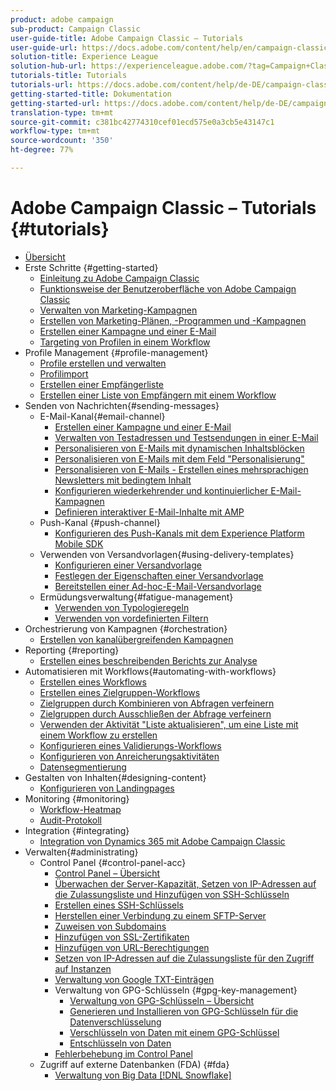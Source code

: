 ```yaml
---
product: adobe campaign
sub-product: Campaign Classic
user-guide-title: Adobe Campaign Classic – Tutorials
user-guide-url: https://docs.adobe.com/content/help/en/campaign-classic-learn/tutorials/overview.html
solution-title: Experience League
solution-hub-url: https://experienceleague.adobe.com/?tag=Campaign+Classic#recommended/solutions/campaign
tutorials-title: Tutorials
tutorials-url: https://docs.adobe.com/content/help/de-DE/campaign-classic-learn/tutorials/overview.html
getting-started-title: Dokumentation
getting-started-url: https://docs.adobe.com/content/help/de-DE/campaign-classic/using/getting-started/starting-with-adobe-campaign/about-adobe-campaign-classic.html
translation-type: tm+mt
source-git-commit: c381bc42774310cef01ecd575e0a3cb5e43147c1
workflow-type: tm+mt
source-wordcount: '350'
ht-degree: 77%

---
```



# Adobe Campaign Classic – Tutorials {#tutorials}

+ [Übersicht](/help/acc/overview.md)
+ Erste Schritte {#getting-started}
   + [Einleitung zu Adobe Campaign Classic](/help/acc/getting-started/introduction-to-adobe-campaign-classic.md)
   + [Funktionsweise der Benutzeroberfläche von Adobe Campaign Classic](/help/acc/getting-started/exploring-the-adobe-campaign-classic-user-interface.md)
   + [Verwalten von Marketing-Kampagnen](/help/acc/getting-started/managing-marketing-campaigns.md)
   + [Erstellen von Marketing-Plänen, -Programmen und -Kampagnen](/help/acc/getting-started/creating-a-marketing-plan-programs-and-campaigns.md)
   + [Erstellen einer Kampagne und einer E-Mail](https://docs.adobe.com/content/help/en/campaign-classic-learn/tutorials/getting-started/creating-a-campaign-and-an-email.html)
   + [Targeting von Profilen in einem Workflow](/help/acc/getting-started/targeting-profiles-in-a-workflow.md)
+ Profile Management {#profile-management}
   + [Profile erstellen und verwalten](/help/acc/profile-management/create-and-manage-profiles.md)
   + [Profilimport](/help/acc/data-management/importing-profiles.md)  
   + [Erstellen einer Empfängerliste](/help/acc/profile-management/creating-a-list-of-recipients.md)
   + [Erstellen einer Liste von Empfängern mit einem Workflow](/help/acc/profile-management/creating-a-list-of-recipients-with-a-workflow.md)
+ Senden von Nachrichten{#sending-messages}
   + E-Mail-Kanal{#email-channel}
      + [Erstellen einer Kampagne und einer E-Mail](/help/acc/getting-started/creating-a-campaign-and-an-email.md)
      + [Verwalten von Testadressen und Testsendungen in einer E-Mail](/help/acc/sending-messages/managing-seed-and-proofs.md)
      + [Personalisieren von E-Mails mit dynamischen Inhaltsblöcken](/help/acc/sending-messages/email-channel/personalization-with-dynamic-content-blocks.md)
      + [Personalisieren von E-Mails mit dem Feld &quot;Personalisierung&quot;](/help/acc/sending-messages/email-channel/personalizing-emails-using-personalization-fields.md)
      + [Personalisieren von E-Mails - Erstellen eines mehrsprachigen Newsletters mit bedingtem Inhalt](/help/acc/sending-messages/email-channel/personalizing-emails-create-a-multi-lingual-newsletter-using-conditional-content.md)
      + [Konfigurieren wiederkehrender und kontinuierlicher E-Mail-Kampagnen](/help/acc/sending-messages/recurring-deliveries.md)
      + [Definieren interaktiver E-Mail-Inhalte mit AMP](/help/acc/sending-messages/email-channel/defining-interactive-email-content-with-amp.md)
   + Push-Kanal {#push-channel}
      + [Konfigurieren des Push-Kanals mit dem Experience Platform Mobile SDK](/help/acc/sending-messages/mobile-channel/configure-push-using-aep-mobile-sdk.md)
   + Verwenden von Versandvorlagen{#using-delivery-templates}
      + [Konfigurieren einer Versandvorlage](/help/acc/sending-messages/using-delivery-templates/configuring-a-delivery-template.md)
      + [Festlegen der Eigenschaften einer Versandvorlage](/help/acc/sending-messages/using-delivery-templates/setting-delivery-template-properties.md)
      + [Bereitstellen einer Ad-hoc-E-Mail-Versandvorlage](/help/acc/sending-messages/using-delivery-templates/deploying-ad-hoc-email-delivery-template.md)
   + Ermüdungsverwaltung{#fatigue-management}
      + [Verwenden von Typologieregeln](/help/acc/sending-messages/fatigue-management/typology-rules-for-fatigue-management.md)
      + [Verwenden von vordefinierten Filtern](/help/acc/sending-messages/fatigue-management/fatigue-management-using-filters.md)
+ Orchestrierung von Kampagnen {#orchestration}
   + [Erstellen von kanalübergreifenden Kampagnen](/help/acc/orchestrating-campaigns/multi-channel-campaigns.md)
+ Reporting {#reporting}
   + [Erstellen eines beschreibenden Berichts zur Analyse](/help/acc/reporting/generating-a-descriptive-analysis-report.md)
+ Automatisieren mit Workflows{#automating-with-workflows}
   + [Erstellen eines Workflows](/help/acc/automating-with-workflows/creating-a-workflow.md)
   + [Erstellen eines Zielgruppen-Workflows](/help/acc/automating-with-workflows/creating-a-targeting-workflow.md)
   + [Zielgruppen durch Kombinieren von Abfragen verfeinern](/help/acc/automating-with-workflows/refining-targets-by-combining-query-results.md)
   + [Zielgruppen durch Ausschließen der Abfrage verfeinern](/help/acc/automating-with-workflows/refining-targets-by-excluding-query-results.md)
   + [Verwenden der Aktivität &quot;Liste aktualisieren&quot;, um eine Liste mit einem Workflow zu erstellen](/help/acc/automating-with-workflows/using-the-update-list-activity.md)
   + [Konfigurieren eines Validierungs-Workflows](/help/acc/automating-with-workflows/validation-flow-configuration.md)
   + [Konfigurieren von Anreicherungsaktivitäten](/help/acc/automating-with-workflows/enrichment-activity.md)
   + [Datensegmentierung](/help/acc/data-management/data-segmentation.md)
+ Gestalten von Inhalten{#designing-content}
   + [Konfigurieren von Landingpages](/help/acc/designing-content/configure-landingpages.md)
+ Monitoring    {#monitoring}
   + [Workflow-Heatmap](/help/acc/monitoring-campaign-classic/workflow-heatmap.md)
   + [Audit-Protokoll](/help/acc/monitoring-campaign-classic/audit-trail.md)
+ Integration {#integrating}
   + [Integration von Dynamics 365 mit Adobe Campaign Classic](/help/acc/integrations/dynamics365-integration.md)
+ Verwalten{#administrating}
   + Control Panel {#control-panel-acc}
      + [Control Panel – Übersicht](/help/acc/monitoring-campaign-classic/control-panel/control-panel-overview.md)
      + [Überwachen der Server-Kapazität, Setzen von IP-Adressen auf die Zulassungsliste und Hinzufügen von SSH-Schlüsseln](/help/acc/monitoring-campaign-classic/control-panel/monitoring-server-capacity-allow-listing-adding-ssh-key.md)
      + [Erstellen eines SSH-Schlüssels](/help/acc/monitoring-campaign-classic/control-panel/generate-ssh-key.md)
      + [Herstellen einer Verbindung zu einem SFTP-Server](/help/acc/monitoring-campaign-classic/control-panel/connect-to-sftp-server.md)
      + [Zuweisen von Subdomains](/help/acc/monitoring-campaign-classic/control-panel/subdomain-delegation.md)
      + [Hinzufügen von SSL-Zertifikaten](/help/acc/monitoring-campaign-classic/control-panel/adding-ssl-certificates.md)
      + [Hinzufügen von URL-Berechtigungen](/help/acc/monitoring-campaign-classic/control-panel/adding-url-permissions.md)
      + [Setzen von IP-Adressen auf die Zulassungsliste für den Zugriff auf Instanzen](/help/acc/monitoring-campaign-classic/control-panel/ip-allow-listing.md)
      + [Verwaltung von Google TXT-Einträgen](/help/acc/monitoring-campaign-classic/control-panel/google-txt-record-management.md)
      + Verwaltung von GPG-Schlüsseln {#gpg-key-management}
         + [Verwaltung von GPG-Schlüsseln – Übersicht](/help/acc/monitoring-campaign-classic/control-panel/gpg-key-management/gpg-key-management-overview.md)
         + [Generieren und Installieren von GPG-Schlüsseln für die Datenverschlüsselung](/help/acc/monitoring-campaign-classic/control-panel/gpg-key-management/generating-and-installing-gpg-keys-for-data-encryption.md)
         + [Verschlüsseln von Daten mit einem GPG-Schlüssel](/help/acc/monitoring-campaign-classic/control-panel/gpg-key-management/using-a-gpg-key-to-encrypt-data.md)
         + [Entschlüsseln von Daten](/help/acc/monitoring-campaign-classic/control-panel/gpg-key-management/decrypting-data.md)
      + [Fehlerbehebung im Control Panel](/help/acc/monitoring-campaign-classic/control-panel/trouble-shooting.md)
   + Zugriff auf externe Datenbanken (FDA) {#fda}
      + [Verwaltung von Big Data [!DNL Snowflake]](/help/acc/administrating/snowflake/big-data-segmentation-on-snowflake.md)

